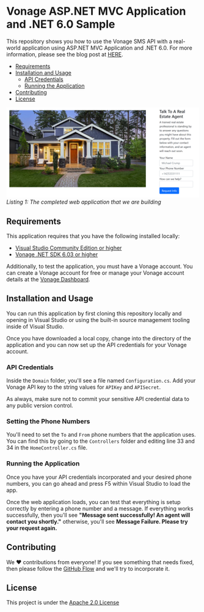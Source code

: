 # Vonage ASP.NET MVC Application and .NET 6.0 Sample

This repository shows you how to use the Vonage SMS API with a real-world application using ASP.NET MVC Application and .NET 6.0. For more information, please see the blog post at [HERE](https://developer.vonage.com/en/blog/build-an-asp-net-mvc-app-to-send-sms-messages).

* [Requirements](#requirements)
* [Installation and Usage](#installation-and-usage)
  * [API Credentials](#api-credentials)
  * [Running the Application](#running-the-application)
* [Contributing](#contributing)
* [License](#license)

![Vonage Config](./demo.png)
*Listing 1: The completed web application that we are building*

## Requirements

This application requires that you have the following installed locally:

* [Visual Studio Community Edition or higher](https://visualstudio.microsoft.com/)
* [Vonage .NET SDK 6.03 or higher](https://www.nuget.org/packages/Vonage/)

Additionally, to test the application, you must have a Vonage account. You can create a Vonage account for free or manage your Vonage account details at the [Vonage Dashboard](https://developer.vonage.com).

## Installation and Usage

You can run this application by first cloning this repository locally and opening in Visual Studio or using the built-in source management tooling inside of Visual Studio. 

Once you have downloaded a local copy, change into the directory of the application and you can now set up the API credentials for your Vonage account.

### API Credentials

Inside the `Domain` folder, you'll see a file named `Configuration.cs`. Add your Vonage API key to the string values for `APIKey` and `APISecret`. 

As always, make sure not to commit your sensitive API credential data to any public version control. 

### Setting the Phone Numbers

You'll need to set the `To` and `From` phone numbers that the application uses. You can find this by going to the `Controllers` folder and editing line 33 and 34 in the `HomeController.cs` file. 

### Running the Application

Once you have your API credentials incorporated and your desired phone numbers, you can go ahead and press F5 within Visual Studio to load the app. 

Once the web application loads, you can test that everything is setup correctly by entering a phone number and a message. If everything works successfully, then you'll see **"Message sent successfully! An agent will contact you shortly."** otherwise, you'll see **Message Failure. Please try your request again.**

## Contributing

We ❤️ contributions from everyone! If you see something that needs fixed, then please follow the [GitHub Flow](https://guides.github.com/introduction/flow/index.html) and we'll try to incorporate it.

## License

This project is under the [Apache 2.0 License](LICENSE)


